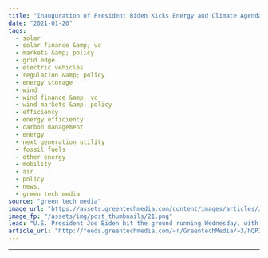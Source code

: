 ```yaml
---
title: "Inauguration of President Biden Kicks Energy and Climate Agenda Into Action"
date: "2021-01-20"
tags: 
  - solar
  - solar finance &amp; vc
  - markets &amp; policy
  - grid edge
  - electric vehicles
  - regulation &amp; policy
  - energy storage
  - wind
  - wind finance &amp; vc
  - wind markets &amp; policy
  - efficiency
  - energy efficiency
  - carbon management
  - energy
  - next generation utility
  - fossil fuels
  - other energy
  - mobility
  - air
  - policy
  - news,
  - green tech media
source: "green tech media"
image_url: "https://assets.greentechmedia.com/content/images/articles/Joe_Biden_Climate_Plan_Shutterstock_XL.jpg"
image_fp: "/assets/img/post_thumbnails/21.png"
lead: "U.S. President Joe Biden hit the ground running Wednesday, with plans to sign a raft of executive orders to start the process of reversing Trump administration environmental and energy regulations and set the groundwork of what will be the federal go ..."
article_url: "http://feeds.greentechmedia.com/~r/GreentechMedia/~3/hQPILyGp7oE/inauguration-of-president-biden-kicks-energy-and-climate-agenda-into-action"
---
```


---

